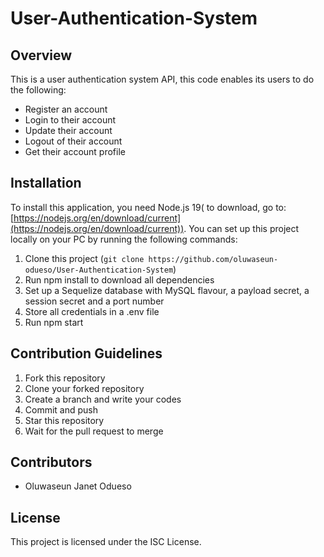 # User-Authentication-System

## Overview

This is a user authentication system API, this code enables its users to do the following:

- Register an account
- Login to their account
- Update their account
- Logout of their account
- Get their account profile

## Installation

To install this application, you need Node.js 19( to download, go to: [https://nodejs.org/en/download/current](https://nodejs.org/en/download/current)). You can set up this project locally on your PC by running the following commands:

1. Clone this project (`git clone https://github.com/oluwaseun-odueso/User-Authentication-System`)
2. Run npm install to download all dependencies
3. Set up a Sequelize database with MySQL flavour, a payload secret, a session secret and a port number
4. Store all credentials in a .env file 
5. Run npm start

## Contribution Guidelines

1. Fork this repository
2. Clone your forked repository
3. Create a branch and write your codes
4. Commit and push
5. Star this repository
6. Wait for the pull request to merge

## Contributors

- Oluwaseun Janet Odueso

## License

This project is licensed under the ISC License.
